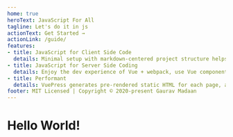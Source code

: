 ```yaml
---
home: true
heroText: JavaScript For All
tagline: Let's do it in js
actionText: Get Started →
actionLink: /guide/
features:
- title: JavaScript for Client Side Code
  details: Minimal setup with markdown-centered project structure helps you focus on writing.
- title: JavaScript for Server Side Coding
  details: Enjoy the dev experience of Vue + webpack, use Vue components in markdown, and develop custom themes with Vue.
- title: Performant
  details: VuePress generates pre-rendered static HTML for each page, and runs as an SPA once a page is loaded.
footer: MIT Licensed | Copyright © 2020-present Gaurav Madaan
---
```

# Hello World!